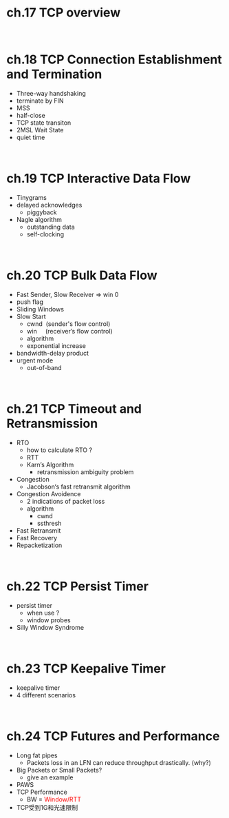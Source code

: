 # ch.17 TCP overview
  
<br>

# ch.18 TCP Connection Establishment and  Termination

- Three-way handshaking
- terminate by FIN
- MSS
- half-close
- TCP state transiton 
- 2MSL Wait State
- quiet time
  
<br>

# ch.19 TCP Interactive Data Flow
- Tinygrams
- delayed acknowledges
    + piggyback
- Nagle algorithm
  + outstanding data
  + self-clocking
  
<br>

# ch.20 TCP Bulk Data Flow
- Fast Sender, Slow Receiver => win 0
- push flag
- Sliding Windows
- Slow Start
    + cwnd &nbsp;(sender's flow control)
    + win &nbsp;&nbsp;&nbsp; (receiver’s flow control)
    + algorithm
    + exponential increase
- bandwidth-delay product
- urgent mode
    + out-of-band

<br>

# ch.21 TCP Timeout and Retransmission
- RTO 
    + how to calculate RTO ?
    + RTT
    + Karn’s Algorithm
        * retransmission ambiguity problem
- Congestion
    + Jacobson‘s fast retransmit algorithm
- Congestion Avoidence
    + 2 indications of packet loss
    + algorithm 
        * cwnd
        * ssthresh
- Fast Retransmit
- Fast Recovery 
- Repacketization

<br>

# ch.22 TCP Persist Timer
- persist timer
    + when use ?
    + window probes 
- Silly Window Syndrome

<br>

# ch.23 TCP Keepalive Timer
- keepalive timer
- 4 different scenarios

<br>

# ch.24 TCP Futures and Performance
- Long fat pipes 
    + Packets loss in an LFN can reduce throughput drastically. (why?)
- Big Packets or Small Packets?
    + give an example
- PAWS
- TCP Performance 
    + BW = <font color=red>Window/RTT </font>
- TCP受到1G和光速限制


